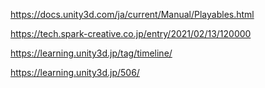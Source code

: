 https://docs.unity3d.com/ja/current/Manual/Playables.html

https://tech.spark-creative.co.jp/entry/2021/02/13/120000

https://learning.unity3d.jp/tag/timeline/

https://learning.unity3d.jp/506/
